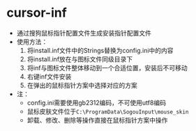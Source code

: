 # cursor-inf

- 通过搜狗鼠标指针配置文件生成安装指针配置文件
- 使用方法：
  1. 将install.inf文件中的Strings替换为config.ini中的内容
  2. 将install.inf放在与图标文件同级目录下
  3. 将inf与图标文件整体移动到一个合适位置，安装后不可移动
  4. 右键inf文件安装
  5. 在弹出的鼠标指针方案中选择对应的方案
- 注：
  - config.ini需要使用gb2312编码，不可使用utf8编码
  - 鼠标皮肤文件位于`C:\ProgramData\SogouInput\mouse_skin`
  - 卸载、修改、删除等操作直接在鼠标指针方案中操作
